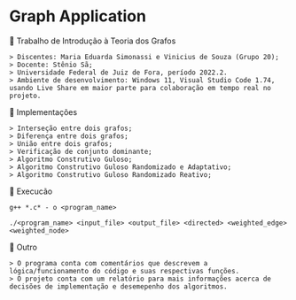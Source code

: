 # Graph Application

📄 Trabalho de Introdução à Teoria dos Grafos
    
    > Discentes: Maria Eduarda Simonassi e Vinicius de Souza (Grupo 20);
    > Docente: Stênio Sã;
    > Universidade Federal de Juiz de Fora, período 2022.2.
    > Ambiente de desenvolvimento: Windows 11, Visual Studio Code 1.74, usando Live Share em maior parte para colaboração em tempo real no projeto.
    
📄 Implementações

    > Interseção entre dois grafos;
    > Diferença entre dois grafos;
    > União entre dois grafos;
    > Verificação de conjunto dominante;
    > Algoritmo Construtivo Guloso;
    > Algoritmo Construtivo Guloso Randomizado e Adaptativo;
    > Algoritmo Construtivo Guloso Randomizado Reativo;
 
📄 Execucão 
    
    g++ *.c* - o <program_name>
    
    ./<program_name> <input_file> <output_file> <directed> <weighted_edge> <weighted_node>
    
    
📄 Outro

    > O programa conta com comentários que descrevem a lógica/funcionamento do código e suas respectivas funções.
    > O projeto conta com um relatório para mais informações acerca de decisões de implementação e desemepenho dos algoritmos.
 
    
    
 
